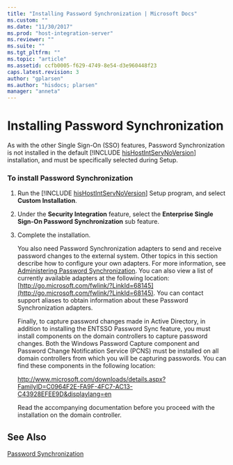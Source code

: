 ```yaml
---
title: "Installing Password Synchronization | Microsoft Docs"
ms.custom: ""
ms.date: "11/30/2017"
ms.prod: "host-integration-server"
ms.reviewer: ""
ms.suite: ""
ms.tgt_pltfrm: ""
ms.topic: "article"
ms.assetid: ccfb0005-f629-4749-8e54-d3e960448f23
caps.latest.revision: 3
author: "gplarsen"
ms.author: "hisdocs; plarsen"
manager: "anneta"
---
```

# Installing Password Synchronization
As with the other Single Sign-On (SSO) features, Password Synchronization is not installed in the default [!INCLUDE [hisHostIntServNoVersion](../includes/hishostintservnoversion-md.md)] installation, and must be specifically selected during Setup.  
  
### To install Password Synchronization  
  
1. Run the [!INCLUDE [hisHostIntServNoVersion](../includes/hishostintservnoversion-md.md)] Setup program, and select <strong>Custom Installation</strong>.  
  
2. Under the **Security Integration** feature, select the **Enterprise Single Sign-On Password Synchronization** sub feature.  
  
3. Complete the installation.  
  
   You also need Password Synchronization adapters to send and receive password changes to the external system. Other topics in this section describe how to configure your own adapters. For more information, see [Administering Password Synchronization](../esso/administering-password-synchronization.md). You can also view a list of currently available adapters at the following location: [http://go.microsoft.com/fwlink/?LinkId=68145](http://go.microsoft.com/fwlink/?LinkId=68145). You can contact support aliases to obtain information about these Password Synchronization adapters.  
  
   Finally, to capture password changes made in Active Directory, in addition to installing the ENTSSO Password Sync feature, you must install components on the domain controllers to capture password changes. Both the Windows Password Capture component and Password Change Notification Service (PCNS) must be installed on all domain controllers from which you will be capturing passwords. You can find these components in the following location:  
  
   http://www.microsoft.com/downloads/details.aspx?FamilyID=C0964F2E-FA9F-4FC7-AC13-C43928EFEE9D&displaylang=en  
  
   Read the accompanying documentation before you proceed with the installation on the domain controller.  
  
## See Also  
 [Password Synchronization](../esso/password-synchronization3.md)